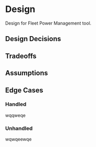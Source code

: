 # Design

Design for Fleet Power Management tool.

## Design Decisions

## Tradeoffs

## Assumptions

## Edge Cases

  ### Handled

  wqqweqe

  ### Unhandled

  wqwqeewqe

